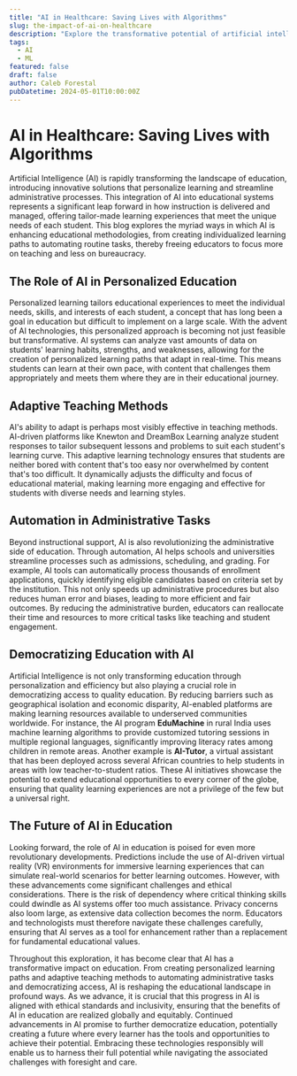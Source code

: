 ```yaml
---
title: "AI in Healthcare: Saving Lives with Algorithms"
slug: the-impact-of-ai-on-healthcare
description: "Explore the transformative potential of artificial intelligence in healthcare, from diagnostic accuracy and personalized medicine to operational efficiencies, and its implications for patients and professionals alike."
tags:
  - AI
  - ML
featured: false
draft: false
author: Caleb Forestal
pubDatetime: 2024-05-01T10:00:00Z
---
```


# AI in Healthcare: Saving Lives with Algorithms

Artificial Intelligence (AI) is rapidly transforming the landscape of education, introducing innovative solutions that personalize learning and streamline administrative processes. This integration of AI into educational systems represents a significant leap forward in how instruction is delivered and managed, offering tailor-made learning experiences that meet the unique needs of each student. This blog explores the myriad ways in which AI is enhancing educational methodologies, from creating individualized learning paths to automating routine tasks, thereby freeing educators to focus more on teaching and less on bureaucracy.

## The Role of AI in Personalized Education
Personalized learning tailors educational experiences to meet the individual needs, skills, and interests of each student, a concept that has long been a goal in education but difficult to implement on a large scale. With the advent of AI technologies, this personalized approach is becoming not just feasible but transformative. AI systems can analyze vast amounts of data on students' learning habits, strengths, and weaknesses, allowing for the creation of personalized learning paths that adapt in real-time. This means students can learn at their own pace, with content that challenges them appropriately and meets them where they are in their educational journey.

## Adaptive Teaching Methods
AI's ability to adapt is perhaps most visibly effective in teaching methods. AI-driven platforms like Knewton and DreamBox Learning analyze student responses to tailor subsequent lessons and problems to suit each student's learning curve. This adaptive learning technology ensures that students are neither bored with content that's too easy nor overwhelmed by content that's too difficult. It dynamically adjusts the difficulty and focus of educational material, making learning more engaging and effective for students with diverse needs and learning styles.

## Automation in Administrative Tasks
Beyond instructional support, AI is also revolutionizing the administrative side of education. Through automation, AI helps schools and universities streamline processes such as admissions, scheduling, and grading. For example, AI tools can automatically process thousands of enrollment applications, quickly identifying eligible candidates based on criteria set by the institution. This not only speeds up administrative procedures but also reduces human error and biases, leading to more efficient and fair outcomes. By reducing the administrative burden, educators can reallocate their time and resources to more critical tasks like teaching and student engagement.

## Democratizing Education with AI
Artificial Intelligence is not only transforming education through personalization and efficiency but also playing a crucial role in democratizing access to quality education. By reducing barriers such as geographical isolation and economic disparity, AI-enabled platforms are making learning resources available to underserved communities worldwide. For instance, the AI program **EduMachine** in rural India uses machine learning algorithms to provide customized tutoring sessions in multiple regional languages, significantly improving literacy rates among children in remote areas. Another example is **AI-Tutor**, a virtual assistant that has been deployed across several African countries to help students in areas with low teacher-to-student ratios. These AI initiatives showcase the potential to extend educational opportunities to every corner of the globe, ensuring that quality learning experiences are not a privilege of the few but a universal right.

## The Future of AI in Education
Looking forward, the role of AI in education is poised for even more revolutionary developments. Predictions include the use of AI-driven virtual reality (VR) environments for immersive learning experiences that can simulate real-world scenarios for better learning outcomes. However, with these advancements come significant challenges and ethical considerations. There is the risk of dependency where critical thinking skills could dwindle as AI systems offer too much assistance. Privacy concerns also loom large, as extensive data collection becomes the norm. Educators and technologists must therefore navigate these challenges carefully, ensuring that AI serves as a tool for enhancement rather than a replacement for fundamental educational values.

Throughout this exploration, it has become clear that AI has a transformative impact on education. From creating personalized learning paths and adaptive teaching methods to automating administrative tasks and democratizing access, AI is reshaping the educational landscape in profound ways. As we advance, it is crucial that this progress in AI is aligned with ethical standards and inclusivity, ensuring that the benefits of AI in education are realized globally and equitably. Continued advancements in AI promise to further democratize education, potentially creating a future where every learner has the tools and opportunities to achieve their potential. Embracing these technologies responsibly will enable us to harness their full potential while navigating the associated challenges with foresight and care.
